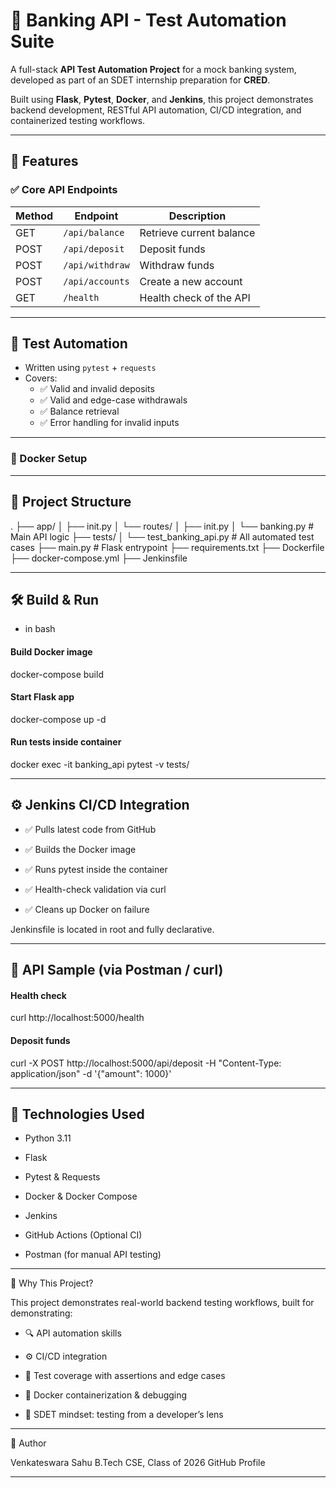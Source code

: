 # 🏦 Banking API - Test Automation Suite

A full-stack **API Test Automation Project** for a mock banking system, developed as part of an SDET internship preparation for **CRED**.

Built using **Flask**, **Pytest**, **Docker**, and **Jenkins**, this project demonstrates backend development, RESTful API automation, CI/CD integration, and containerized testing workflows.

---

## 📌 Features

### ✅ Core API Endpoints
| Method | Endpoint            | Description                      |
|--------|---------------------|----------------------------------|
| GET    | `/api/balance`      | Retrieve current balance         |
| POST   | `/api/deposit`      | Deposit funds                    |
| POST   | `/api/withdraw`     | Withdraw funds                   |
| POST   | `/api/accounts`     | Create a new account             |
| GET    | `/health`           | Health check of the API          |

---

## 🧪 Test Automation

- Written using `pytest` + `requests`
- Covers:
  - ✅ Valid and invalid deposits
  - ✅ Valid and edge-case withdrawals
  - ✅ Balance retrieval
  - ✅ Error handling for invalid inputs

---

### 🐳 Docker Setup

---

## 📁 Project Structure

.
├── app/
│ ├── init.py
│ └── routes/
│ ├── init.py
│ └── banking.py # Main API logic
├── tests/
│ └── test_banking_api.py # All automated test cases
├── main.py # Flask entrypoint
├── requirements.txt
├── Dockerfile
├── docker-compose.yml
├── Jenkinsfile

---

## 🛠️ Build & Run

 - in bash
#### Build Docker image
docker-compose build

#### Start Flask app
docker-compose up -d

#### Run tests inside container
docker exec -it banking_api pytest -v tests/

---

## ⚙️ Jenkins CI/CD Integration

- ✅ Pulls latest code from GitHub

- ✅ Builds the Docker image

- ✅ Runs pytest inside the container

- ✅ Health-check validation via curl

- ✅ Cleans up Docker on failure

Jenkinsfile is located in root and fully declarative.

---

## 📂 API Sample (via Postman / curl)

#### Health check
curl http://localhost:5000/health

#### Deposit funds
curl -X POST http://localhost:5000/api/deposit -H "Content-Type: application/json" -d '{"amount": 1000}'

---

## 📄 Technologies Used

- Python 3.11

- Flask

- Pytest & Requests

- Docker & Docker Compose

- Jenkins

- GitHub Actions (Optional CI)

- Postman (for manual API testing)

---

💼 Why This Project?

This project demonstrates real-world backend testing workflows, built for demonstrating:

- 🔍 API automation skills

- ⚙️ CI/CD integration

- 🧪 Test coverage with assertions and edge cases

- 🐳 Docker containerization & debugging

- 🧠 SDET mindset: testing from a developer’s lens

---

📧 Author

Venkateswara Sahu
B.Tech CSE, Class of 2026
GitHub Profile

---
